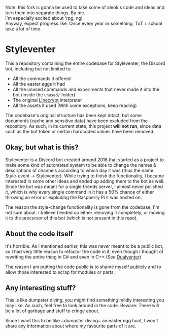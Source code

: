 Note: this fork is gonna be used to take some of aleok's code and ideas and turn them into separate things. By me. <br>
I'm especially excited about 'rpg, ngl. <br>
Anyway, expect progress like. Once every year or something. ToT + school take a lot of time.

# Styleventer
This a repository containing the entire codebase for Styleventer, the Discord bot,
including but not limited to:
- All the commands it offered
- All the easter eggs it had
- All the unused commands and experiments that never made it into the bot (inside the `unused/` folder)
- The original [Linecrypt](https://github.com/alexdevteam/lcc) interpreter
- All the assets it used (With some exceptions, keep reading)

The codebase's original structure has been kept intact, but some documents (cache and sensitive data)
have been excluded from the repository. As such, in its current state, this project **will not run**,
since data such as the bot token or certain hardcoded values have been removed.

## Okay, but what is this?
Styleventer is a Discord bot created around 2018 that started as a project to make some kind of automated
system to be able to change the names & descriptions of channels according to which day it was (thus the name
Style-event -> Styleventer). While trying to finish the functionality, I became interested in some other ideas
and ended up adding them to the bot as well. Since the bot was meant for a single friends server, I almost
never polished it, which is why every single command in it has a 50% chance of either throwing an error or
exploding the Raspberry Pi it was hosted on.

The reason the style-change functionality is gone from the codebase, I'm not sure about. I believe I ended up
either removing it completely, or moving it to the precursor of this bot (which is not present in this repo).

## About the code itself
It's horrible. As I mentioned earlier, this was _never_ meant to be a public bot, so I had very little reason
to refactor the code in it, even though I thought of rewriting the entire thing in C# and even in C++ (See
[Dualventer](https://github.com/alexdevteam/dualventer))

The reason I am putting the code public is to shame myself publicly and to allow those interested to scrap
for modules or parts.

## Any interesting stuff?
This is like dumpster diving, you might find something mildly interesting you may like. As such, feel free to
look around in the code. Beware: There will be a lot of garbage and stuff to cringe about.

Since I want this to be like ~dumpster diving~ an easter egg hunt, I won't share any information about where my favourite parts
of it are.
